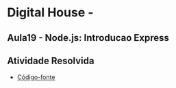 # Digital House - 

## Aula19 - Node.js: Introducao Express

## Atividade Resolvida

- [Código-fonte](./)